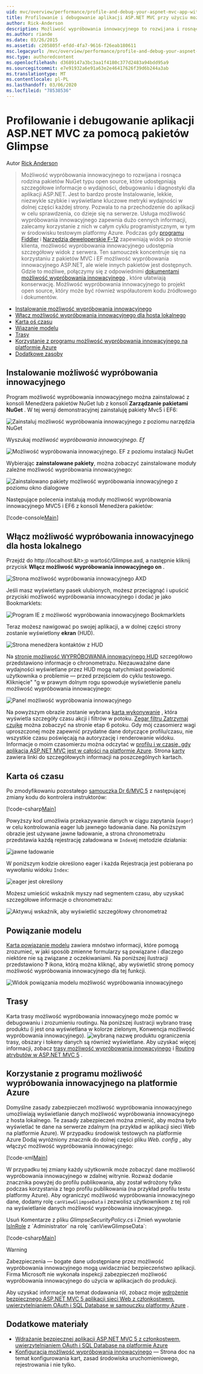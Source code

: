 ```yaml
---
uid: mvc/overview/performance/profile-and-debug-your-aspnet-mvc-app-with-glimpse
title: Profilowanie i debugowanie aplikacji ASP.NET MVC przy użyciu możliwość wypróbowania innowacyjnego | Microsoft Docs
author: Rick-Anderson
description: Możliwość wypróbowania innowacyjnego to rozwijana i rosnąca rodzina pakietów NuGet typu open source, które udostępniają szczegółowe informacje o wydajności, debugowaniu i diagnostyki dla ASP.NET a...
ms.author: riande
ms.date: 03/26/2015
ms.assetid: c205805f-efdd-4fa7-9616-f26eab180611
msc.legacyurl: /mvc/overview/performance/profile-and-debug-your-aspnet-mvc-app-with-glimpse
msc.type: authoredcontent
ms.openlocfilehash: d3689147a3bc3aa1f4180c377d2483a94bdd95a9
ms.sourcegitcommit: e7e91932a6e91a63e2e46417626f39d6b244a3ab
ms.translationtype: MT
ms.contentlocale: pl-PL
ms.lasthandoff: 03/06/2020
ms.locfileid: "78538536"
---
```

# <a name="profile-and-debug-your-aspnet-mvc-app-with-glimpse"></a>Profilowanie i debugowanie aplikacji ASP.NET MVC za pomocą pakietów Glimpse

Autor [Rick Anderson](https://twitter.com/RickAndMSFT)

> Możliwość wypróbowania innowacyjnego to rozwijana i rosnąca rodzina pakietów NuGet typu open source, które udostępniają szczegółowe informacje o wydajności, debugowaniu i diagnostyki dla aplikacji ASP.NET. Jest to bardzo proste Instalowanie, lekkie, niezwykle szybkie i wyświetlane kluczowe metryki wydajności w dolnej części każdej strony. Pozwala to na przechodzenie do aplikacji w celu sprawdzenia, co dzieje się na serwerze. Usługa możliwość wypróbowania innowacyjnego zapewnia dużo cennych informacji, zalecamy korzystanie z nich w całym cyklu programistycznym, w tym w środowisku testowym platformy Azure. Podczas gdy [programu Fiddler](http://www.telerik.com/fiddler) i [Narzędzia deweloperskie F-12](https://msdn.microsoft.com/library/ie/gg589512(v=vs.85).aspx) zapewniają widok po stronie klienta, możliwość wypróbowania innowacyjnego udostępnia szczegółowy widok z serwera. Ten samouczek koncentruje się na korzystaniu z pakietów MVC i EF możliwość wypróbowania innowacyjnego ASP.NET, ale wiele innych pakietów jest dostępnych. Gdzie to możliwe, połączymy się z odpowiednimi [dokumentami możliwość wypróbowania innowacyjnego](http://getglimpse.com/Docs/) , które ułatwiają konserwację. Możliwość wypróbowania innowacyjnego to projekt open source, który może być również współautorem kodu źródłowego i dokumentów.

- [Instalowanie możliwość wypróbowania innowacyjnego](#ig)
- [Włącz możliwość wypróbowania innowacyjnego dla hosta lokalnego](#eg)
- [Karta oś czasu](#Time)
- [Wiązanie modelu](#mb)
- [Trasy](#route)
- [Korzystanie z programu możliwość wypróbowania innowacyjnego na platformie Azure](#da)
- [Dodatkowe zasoby](#addRes)

<a id="ig"></a>
## <a name="installing-glimpse"></a>Instalowanie możliwość wypróbowania innowacyjnego

Program możliwość wypróbowania innowacyjnego można zainstalować z konsoli Menedżera pakietów NuGet lub z konsoli **Zarządzanie pakietami NuGet** . W tej wersji demonstracyjnej zainstaluję pakiety Mvc5 i EF6:

![Zainstaluj możliwość wypróbowania innowacyjnego z poziomu narzędzia NuGet](profile-and-debug-your-aspnet-mvc-app-with-glimpse/_static/image1.png)

Wyszukaj *możliwość wypróbowania innowacyjnego. Ef*

![Możliwość wypróbowania innowacyjnego. EF z poziomu instalacji NuGet](profile-and-debug-your-aspnet-mvc-app-with-glimpse/_static/image2.png)

Wybierając **zainstalowane pakiety**, można zobaczyć zainstalowane moduły zależne możliwość wypróbowania innowacyjnego:

![Zainstalowano pakiety możliwość wypróbowania innowacyjnego z poziomu okno dialogowe](profile-and-debug-your-aspnet-mvc-app-with-glimpse/_static/image3.png)

Następujące polecenia instalują moduły możliwość wypróbowania innowacyjnego MVC5 i EF6 z konsoli Menedżera pakietów:

[!code-console[Main](profile-and-debug-your-aspnet-mvc-app-with-glimpse/samples/sample1.cmd)]

<a id="eg"></a>
## <a name="enable-glimpse-for-localhost"></a>Włącz możliwość wypróbowania innowacyjnego dla hosta lokalnego

Przejdź do http://localhost:&lt&gt;;p wartość/Glimpse.axd, a następnie kliknij przycisk <strong>Włącz możliwość wypróbowania innowacyjnego on</strong> .

![Strona możliwość wypróbowania innowacyjnego AXD](profile-and-debug-your-aspnet-mvc-app-with-glimpse/_static/image4.png)

Jeśli masz wyświetlany pasek ulubionych, możesz przeciągnąć i upuścić przyciski możliwość wypróbowania innowacyjnego i dodać je jako Bookmarklets:

![Program IE z możliwość wypróbowania innowacyjnego Bookmarklets](profile-and-debug-your-aspnet-mvc-app-with-glimpse/_static/image5.png)

Teraz możesz nawigować po swojej aplikacji, a w dolnej części strony zostanie wyświetlony **ekran** (HUD).

![Strona menedżera kontaktów z HUD](profile-and-debug-your-aspnet-mvc-app-with-glimpse/_static/image6.png)

Na [stronie możliwość WYPRÓBOWANIA innowacyjnego HUD](http://getglimpse.com/Docs/Heads-up-Display) szczegółowo przedstawiono informacje o chronometrażu. Niezauważalne dane wydajności wyświetlane przez HUD mogą natychmiast powiadomić użytkownika o problemie — przed przejściem do cyklu testowego. Kliknięcie&quot; &quot;g w prawym dolnym rogu spowoduje wyświetlenie panelu możliwość wypróbowania innowacyjnego:

![Panel możliwość wypróbowania innowacyjnego](profile-and-debug-your-aspnet-mvc-app-with-glimpse/_static/image7.png)

Na powyższym obrazie zostanie wybrana [karta wykonywanie](http://getglimpse.com/Docs/Execution-Tab) , która wyświetla szczegóły czasu akcji i filtrów w potoku. [Zegar filtru Zatrzymaj czujkę](http://www.nuget.org/packages/StopWatch/) można zobaczyć na stronie etap 6 potoku. Gdy mój czasomierz wagi uproszczonej może zapewnić przydatne dane dotyczące profilu/czasu, nie wszystkie czasu poświęcają na autoryzację i renderowanie widoku. Informacje o moim czasomierzu można odczytać w [profilu i w czasie, gdy aplikacja ASP.NET MVC jest w całości na platformie Azure](https://blogs.msdn.com/b/webdev/archive/2014/07/29/profile-and-time-your-asp-net-mvc-app-all-the-way-to-azure.aspx). Strona [karty](http://getglimpse.com/Docs/Tabs) zawiera linki do szczegółowych informacji na poszczególnych kartach.

<a id="Time"></a>
## <a name="the-timeline-tab"></a>Karta oś czasu

Po zmodyfikowaniu pozostałego [samouczka Dr 6/MVC 5](../getting-started/getting-started-with-ef-using-mvc/creating-an-entity-framework-data-model-for-an-asp-net-mvc-application.md) z następującej zmiany kodu do kontrolera instruktorów:

[!code-csharp[Main](profile-and-debug-your-aspnet-mvc-app-with-glimpse/samples/sample2.cs?highlight=1,20-31)]

Powyższy kod umożliwia przekazywanie danych w ciągu zapytania (`eager`) w celu kontrolowania eager lub jawnego ładowania dane. Na poniższym obrazie jest używane jawne ładowanie, a strona chronometrażu przedstawia każdą rejestrację załadowana w `Index`ej metodzie działania:

![jawne ładowanie](profile-and-debug-your-aspnet-mvc-app-with-glimpse/_static/image8.png)

W poniższym kodzie określono eager i każda Rejestracja jest pobierana po wywołaniu widoku `Index`:

![eager jest określony](profile-and-debug-your-aspnet-mvc-app-with-glimpse/_static/image9.png)

Możesz umieścić wskaźnik myszy nad segmentem czasu, aby uzyskać szczegółowe informacje o chronometrażu:

![Aktywuj wskaźnik, aby wyświetlić szczegółowy chronometraż](profile-and-debug-your-aspnet-mvc-app-with-glimpse/_static/image10.png)

<a id="mb"></a>
## <a name="model-binding"></a>Powiązanie modelu

[Karta powiązanie modelu](http://getglimpse.com/Docs/Model-Binding-Tab) zawiera mnóstwo informacji, które pomogą zrozumieć, w jaki sposób zmienne formularzy są powiązane i dlaczego niektóre nie są związane z oczekiwaniami. Na poniższej ilustracji przedstawiono **?** ikona, którą można kliknąć, aby wyświetlić stronę pomocy możliwość wypróbowania innowacyjnego dla tej funkcji.

![Widok powiązania modelu możliwość wypróbowania innowacyjnego](profile-and-debug-your-aspnet-mvc-app-with-glimpse/_static/image11.png)

<a id="route"></a>
## <a name="routes"></a>Trasy

 Karta trasy możliwość wypróbowania innowacyjnego może pomóc w debugowaniu i zrozumieniu routingu. Na poniższej ilustracji wybrano trasę produktu (i jest ona wyświetlana w kolorze zielonym, Konwencja możliwość wypróbowania innowacyjnego). ![wybraną nazwę produktu](profile-and-debug-your-aspnet-mvc-app-with-glimpse/_static/image12.png) ograniczenia trasy, obszary i tokeny danych są również wyświetlane. Aby uzyskać więcej informacji, zobacz [trasy możliwość wypróbowania innowacyjnego](http://getglimpse.com/Docs/Routes-Tab) i [Routing atrybutów w ASP.NET MVC 5](https://blogs.msdn.com/b/webdev/archive/2013/10/17/attribute-routing-in-asp-net-mvc-5.aspx) . 

<a id="da"></a>
## <a name="using-glimpse-on-azure"></a>Korzystanie z programu możliwość wypróbowania innowacyjnego na platformie Azure

Domyślne zasady zabezpieczeń możliwość wypróbowania innowacyjnego umożliwiają wyświetlanie danych możliwość wypróbowania innowacyjnego z hosta lokalnego. Te zasady zabezpieczeń można zmienić, aby można było wyświetlać te dane na serwerze zdalnym (na przykład w aplikacji sieci Web na platformie Azure). W przypadku środowisk testowych na platformie Azure Dodaj wyróżniony znacznik do dolnej części pliku *Web. config* , aby włączyć możliwość wypróbowania innowacyjnego:

[!code-xml[Main](profile-and-debug-your-aspnet-mvc-app-with-glimpse/samples/sample3.xml?highlight=2-6)]

W przypadku tej zmiany każdy użytkownik może zobaczyć dane możliwość wypróbowania innowacyjnego w zdalnej witrynie. Rozważ dodanie znacznika powyżej do profilu publikowania, aby został wdrożony tylko podczas korzystania z tego profilu publikowania (na przykład profilu testu platformy Azure). Aby ograniczyć możliwość wypróbowania innowacyjnego dane, dodamy rolę `canViewGlimpseData` i zezwolisz użytkownikom z tej roli na wyświetlanie danych możliwość wypróbowania innowacyjnego.

Usuń Komentarze z pliku *GlimpseSecurityPolicy.cs* i Zmień wywołanie [IsInRole](https://msdn.microsoft.com/library/system.security.principal.iprincipal.isinrole(v=vs.110).aspx) z `Administrator` na rolę `canViewGlimpseData`:

[!code-csharp[Main](profile-and-debug-your-aspnet-mvc-app-with-glimpse/samples/sample4.cs?highlight=6)]

> [!WARNING]
> Zabezpieczenia — bogate dane udostępniane przez możliwość wypróbowania innowacyjnego mogą uwidaczniać bezpieczeństwo aplikacji. Firma Microsoft nie wykonała inspekcji zabezpieczeń możliwość wypróbowania innowacyjnego do użycia w aplikacjach do produkcji.

Aby uzyskać informacje na temat dodawania ról, zobacz moje [wdrożenie bezpiecznego ASP.NET MVC 5 aplikacji sieci Web z członkostwem, uwierzytelnianiem OAuth i SQL Database w samouczku platformy Azure](https://azure.microsoft.com/documentation/articles/web-sites-dotnet-deploy-aspnet-mvc-app-membership-oauth-sql-database/) .

<a id="addRes"></a>
## <a name="additional-resources"></a>Dodatkowe materiały

- [Wdrażanie bezpiecznej aplikacji ASP.NET MVC 5 z członkostwem, uwierzytelnianiem OAuth i SQL Database na platformie Azure](https://azure.microsoft.com/documentation/articles/web-sites-dotnet-deploy-aspnet-mvc-app-membership-oauth-sql-database/)
- [Konfiguracja możliwość wypróbowania innowacyjnego](http://getglimpse.com/Docs/Configuration) — Strona doc na temat konfigurowania kart, zasad środowiska uruchomieniowego, rejestrowania i nie tylko.
